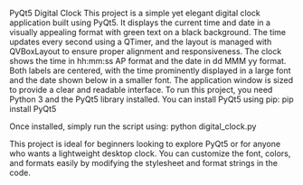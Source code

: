 PyQt5 Digital Clock
This project is a simple yet elegant digital clock application built using PyQt5. It displays the current time and date in a visually appealing format with green text on a black background. The time updates every second using a QTimer, and the layout is managed with QVBoxLayout to ensure proper alignment and responsiveness.
The clock shows the time in hh:mm:ss AP format and the date in dd MMM yy format. Both labels are centered, with the time prominently displayed in a large font and the date shown below in a smaller font. The application window is sized to provide a clear and readable interface.
To run this project, you need Python 3 and the PyQt5 library installed. You can install PyQt5 using pip:
pip install PyQt5

Once installed, simply run the script using:
python digital_clock.py

This project is ideal for beginners looking to explore PyQt5 or for anyone who wants a lightweight desktop clock. You can customize the font, colors, and formats easily by modifying the stylesheet and format strings in the code.

